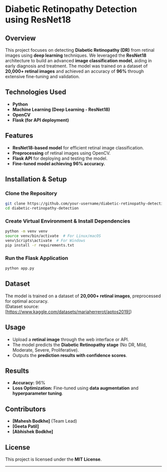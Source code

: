 # **Diabetic Retinopathy Detection using ResNet18**  

## **Overview**  
This project focuses on detecting **Diabetic Retinopathy (DR)** from retinal images using **deep learning** techniques. We leveraged the **ResNet18** architecture to build an advanced **image classification model**, aiding in early diagnosis and treatment. The model was trained on a dataset of **20,000+ retinal images** and achieved an accuracy of **96%** through extensive fine-tuning and validation.  

## **Technologies Used**  
- **Python**  
- **Machine Learning (Deep Learning - ResNet18)**  
- **OpenCV**  
- **Flask (for API deployment)**  

## **Features**  
- **ResNet18-based model** for efficient retinal image classification.  
- **Preprocessing** of retinal images using OpenCV.  
- **Flask API** for deploying and testing the model.  
- **Fine-tuned model achieving 96% accuracy.**  

## **Installation & Setup**  
### **Clone the Repository**  
```bash
git clone https://github.com/your-username/diabetic-retinopathy-detection.git
cd diabetic-retinopathy-detection
```

### **Create Virtual Environment & Install Dependencies**  
```bash
python -m venv venv
source venv/bin/activate  # For Linux/macOS
venv\Scripts\activate  # For Windows
pip install -r requirements.txt
```

### **Run the Flask Application**  
```bash
python app.py
```

## **Dataset**  
The model is trained on a dataset of **20,000+ retinal images**, preprocessed for optimal accuracy.  
(Dataset source: [https://www.kaggle.com/datasets/mariaherrerot/aptos2019])  

## **Usage**  
- Upload a **retinal image** through the web interface or API.  
- The model predicts the **Diabetic Retinopathy stage** (No DR, Mild, Moderate, Severe, Proliferative).  
- Outputs the **prediction results with confidence scores**.  

## **Results**  
- **Accuracy:** 96%  
- **Loss Optimization:** Fine-tuned using **data augmentation** and **hyperparameter tuning**.  

## **Contributors**  
- **[Mahesh Bodkhe]** (Team Lead)  
- **[Geeta Patil]**
- **[Abhishek Bodkhe]**  

## **License**  
This project is licensed under the **MIT License**.  

----
